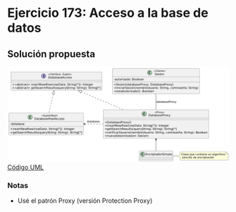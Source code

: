 # Ejercicio 173: Acceso a la base de datos
## Solución propuesta
![Diagrama UML](./diag_uml.png)<br>
[Código UML](./source.uml)
### Notas
- Usé el patrón Proxy (versión Protection Proxy)
